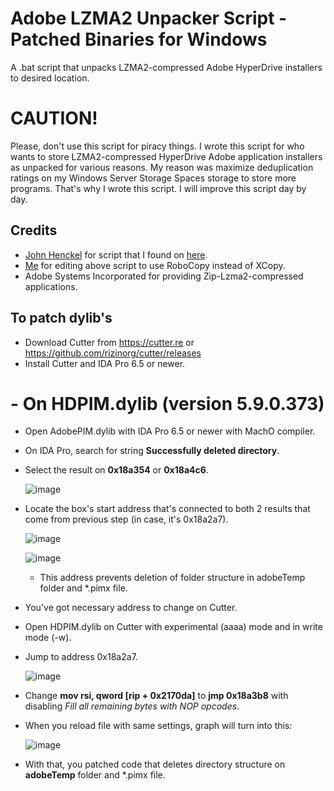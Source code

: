 # Adobe LZMA2 Unpacker Script - Patched Binaries for Windows
A .bat script that unpacks LZMA2-compressed Adobe HyperDrive installers to desired location.

# CAUTION!
Please, don't use this script for piracy things. I wrote this script for who wants to store LZMA2-compressed HyperDrive Adobe application installers as unpacked for various reasons. My reason was maximize deduplication ratings on my Windows Server Storage Spaces storage to store more programs. That's why I wrote this script. I will improve this script day by day.

## Credits
- [John Henckel](https://superuser.com/users/219506/john-henckel) for script that I found on [here](https://superuser.com/a/1537608/1256850).
- [Me](https://github.com/eflanili7881) for editing above script to use RoboCopy instead of XCopy.
- Adobe Systems Incorporated for providing Zip-Lzma2-compressed applications.

## To patch dylib's
- Download Cutter from https://cutter.re or https://github.com/rizinorg/cutter/releases
- Install Cutter and IDA Pro 6.5 or newer.
# - On HDPIM.dylib (version 5.9.0.373)
  - Open AdobePIM.dylib with IDA Pro 6.5 or newer with MachO compiler.
  - On IDA Pro, search for string **Successfully deleted directory**.
  - Select the result on **0x18a354** or **0x18a4c6**.

    ![image](https://github.com/user-attachments/assets/37f0de23-582c-410e-95fd-4e0bdece6d3b)

  - Locate the box's start address that's connected to both 2 results that come from previous step (in case, it's 0x18a2a7).

    ![image](https://github.com/user-attachments/assets/9843f85a-f609-4a9c-9c42-e0cdf74b0a88)

    ![image](https://github.com/user-attachments/assets/22c4bdc6-9edc-425d-91b9-ad147ab0d7c9)

    - This address prevents deletion of folder structure in adobeTemp folder and *.pimx file.
  - You've got necessary address to change on Cutter.
  - Open HDPIM.dylib on Cutter with experimental (aaaa) mode and in write mode (-w).
  - Jump to address 0x18a2a7.

    ![image](https://github.com/user-attachments/assets/0b00a7b3-15e0-450f-8512-dd5481590b37)

  - Change **mov rsi, qword [rip + 0x2170da]** to **jmp 0x18a3b8** with disabling *Fill all remaining bytes with NOP opcodes*.
  - When you reload file with same settings, graph will turn into this:
   
    ![image](https://github.com/user-attachments/assets/a99de453-b2d8-45d1-959e-a493f6e5ba89)

  - With that, you patched code that deletes directory structure on **adobeTemp** folder and *.pimx file.
